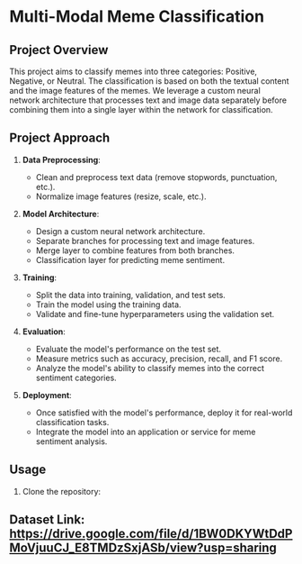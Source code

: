 # Multi-Modal Meme Classification

## Project Overview
This project aims to classify memes into three categories: Positive, Negative, or Neutral. The classification is based on both the textual content and the image features of the memes. We leverage a custom neural network architecture that processes text and image data separately before combining them into a single layer within the network for classification.

## Project Approach
1. **Data Preprocessing**:
   - Clean and preprocess text data (remove stopwords, punctuation, etc.).
   - Normalize image features (resize, scale, etc.).

2. **Model Architecture**:
   - Design a custom neural network architecture.
   - Separate branches for processing text and image features.
   - Merge layer to combine features from both branches.
   - Classification layer for predicting meme sentiment.

3. **Training**:
   - Split the data into training, validation, and test sets.
   - Train the model using the training data.
   - Validate and fine-tune hyperparameters using the validation set.

4. **Evaluation**:
   - Evaluate the model's performance on the test set.
   - Measure metrics such as accuracy, precision, recall, and F1 score.
   - Analyze the model's ability to classify memes into the correct sentiment categories.

5. **Deployment**:
   - Once satisfied with the model's performance, deploy it for real-world classification tasks.
   - Integrate the model into an application or service for meme sentiment analysis.

## Usage
1. Clone the repository: 

## Dataset Link: https://drive.google.com/file/d/1BW0DKYWtDdPMoVjuuCJ_E8TMDzSxjASb/view?usp=sharing
